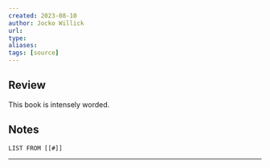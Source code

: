 ```yaml
---
created: 2023-08-10
author: Jocko Willick
url: 
type: 
aliases: 
tags: [source]
---
```

## Review
This book is intensely worded.

## Notes
```dataview
LIST FROM [[#]]
```

---